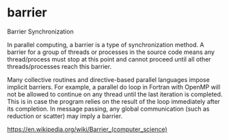 # barrier
Barrier Synchronization

In parallel computing, a barrier is a type of synchronization method. A barrier for a group of threads or processes in the source code means any thread/process must stop at this point and cannot proceed until all other threads/processes reach this barrier.

Many collective routines and directive-based parallel languages impose implicit barriers. For example, a parallel do loop in Fortran with OpenMP will not be allowed to continue on any thread until the last iteration is completed. This is in case the program relies on the result of the loop immediately after its completion. In message passing, any global communication (such as reduction or scatter) may imply a barrier.

https://en.wikipedia.org/wiki/Barrier_(computer_science)
